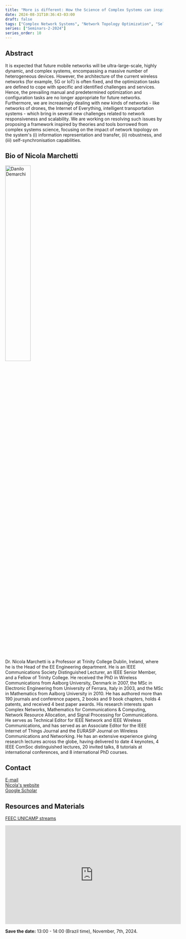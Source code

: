 ```yaml
---
title: "More is different: How the Science of Complex Systems can inspire Future Autonomous Networks"
date: 2024-08-31T10:36:43-03:00
draft: false
tags: ["Complex Network Systems", "Network Topology Optimization", "Self-Organizing Networks"]
series: ["Seminars-2-2024"]
series_order: 10
---
```


## Abstract
It is expected that future mobile networks will be ultra-large-scale, highly dynamic, and complex systems, encompassing a massive number of heterogeneous devices. However, the architecture of the current wireless networks (for example, 5G or IoT) is often fixed, and the optimization tasks are defined to cope with specific and identified challenges and services. Hence, the prevailing manual and predetermined optimization and configuration tasks are no longer appropriate for future networks. Furthermore, we are increasingly dealing with new kinds of networks - like networks of drones, the Internet of Everything, intelligent transportation systems - which bring in several new challenges related to network responsiveness and scalability. We are working on resolving such issues by proposing a framework inspired by theories and tools borrowed from complex systems science, focusing on the impact of network topology on the system's (i) information representation and transfer, (ii) robustness, and (iii) self-synchronisation capabilities.


## Bio of Nicola Marchetti
<img alt="Danilo Demarchi" src="/seminars/seminars-2-2024/10/nicola_marchetti.png" style="width: 40%; height: 160x;">

Dr. Nicola Marchetti is a Professor at Trinity College Dublin, Ireland, where he is the Head of the EE Engineering department.  He is an IEEE Communications Society Distinguished Lecturer, an IEEE Senior Member, and a Fellow of Trinity College. He received the  PhD in Wireless Communications from Aalborg University, Denmark in 2007, the MSc in Electronic Engineering from University of Ferrara, Italy in 2003,  and the MSc in Mathematics from Aalborg University in 2010. He has authored more than 190 journals and conference papers, 2 books and 9 book chapters,  holds 4 patents, and received 4 best paper awards. His research interests span Complex Networks, Mathematics for Communications & Computing,  Network Resource Allocation, and Signal Processing for Communications. He serves as Technical Editor for IEEE Network and IEEE Wireless Communications,  and has served as an Associate Editor for the IEEE Internet of Things Journal and the EURASIP Journal on Wireless Communications and Networking. He has an extensive experience giving research lectures across the globe, having delivered to date 4 keynotes, 4 IEEE ComSoc distinguished lectures, 20 invited talks, 8 tutorials at international conferences, and 8 international PhD courses.

## Contact
[E-mail](nicola.marchetti@tcd.ie) \
[Nicola's website](https://nicolamarchetti.wordpress.com/) \
[Google Scholar](https://scholar.google.com/citations?hl=pt-BR&user=Md1CE-4AAAAJ)

## Resources and Materials

[FEEC UNICAMP streams](https://www.youtube.com/@feec-unicamp/streams)

<iframe width="560" height="315" src="https://www.youtube.com/embed/QGTR2lYg3qE" title="YouTube video player" frameborder="0" allow="accelerometer; autoplay; clipboard-write; encrypted-media; gyroscope; picture-in-picture; web-share" allowfullscreen></iframe>


**Save the date:** 13:00 - 14:00 (Brazil time), November, 7th, 2024.

